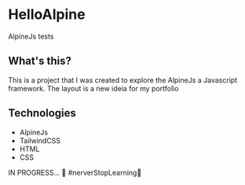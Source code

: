 # HelloAlpine
AlpineJs tests

## What's this?

This is a project that I was created to explore the AlpineJs a Javascript framework.
The layout is a new ideia for my portfolio  

## Technologies

* AlpineJs
* TailwindCSS
* HTML
* CSS

IN PROGRESS... 🚧
#nerverStopLearning🚀
